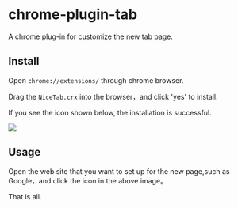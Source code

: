 # chrome-plugin-tab

A chrome plug-in for customize the new tab page.

## Install

Open `chrome://extensions/` through chrome browser.

Drag the `NiceTab.crx` into the browser，and click 'yes' to install.

If you see the icon shown below, the installation is successful.

![](http://ojapxw8c8.bkt.clouddn.com/DeepinScrot-2227.png)

## Usage

Open the web site that you want to set up for the new page,such as Google，and click the icon in the above image。

That is all.
